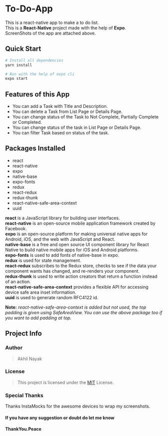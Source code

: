 # To-Do-App

This is a react-native app to make a to do list.  
This is a **React-Native** project made with the help of **Expo**.  
ScreenShots of the app are attached above.  

## Quick Start

```bash
# Install all dependencies
yarn install

# Run with the help of expo cli
expo start
```

## Features of this App

- You can add a Task with Title and Description.  
- You can delete a Task from List Page or Details Page.  
- You can change status of the Task to Not Complete, Partially Complete or Completed.  
- You can change status of the task in List Page or Details Page.
- You can filter Task based on status of the task.

## Packages Installed

- react
- react-native
- expo
- native-base
- expo-fonts
- redux
- react-redux
- redux-thunk
- react-native-safe-area-context
- uuid

**react** is a JavaScript library for building user interfaces.  
**react-native** is an open-source mobile application framework created by Facebook.  
**expo** is an open-source platform for making universal native apps for Android, iOS, and the web with JavaScript and React.  
**native-base** is a free and open source UI component library for React Native to build native mobile apps for iOS and Android platforms.  
**expo-fonts** is used to add fonts of native-base in expo.  
**redux** is used for state management.  
**react-redux** subscribes to the Redux store, checks to see if the data your component wants has changed, and re-renders your component.  
**redux-thunk** is used to write action creators that return a function instead of an action.  
**react-native-safe-area-context** provides a flexible API for accessing device safe area inset information.  
**uuid** is used to generate random RFC4122 id.

**Note:** _react-native-safe-area-context is added but not used, the top padding is given using SafeAreaView. You can use the above package too if you want to add padding at top._

## Project Info

### Author

> Akhil Nayak

### License

> This project is licensed under the [MIT](https://choosealicense.com/licenses/mit/) License.

### Special Thanks

Thanks InstaMocks for the awesome devices to wrap my screenshots.

#### If you have any suggestion or doubt do let me know

#### ThankYou.Peace
